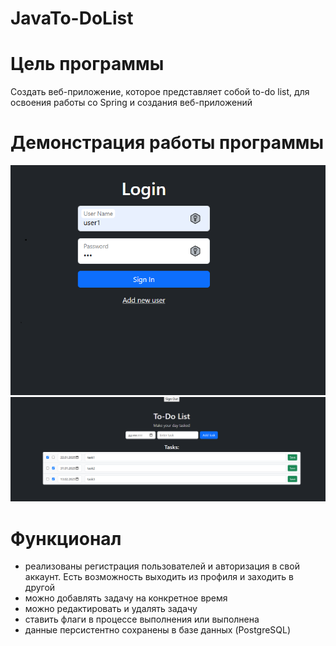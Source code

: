 # JavaTo-DoList

# Цель программы
Создать веб-приложение, которое представляет собой to-do list, для освоения работы со Spring и создания веб-приложений 
# Демонстрация работы программы
![Image alt](https://github.com/gleb421/JavaTo-DoList/blob/master/images/loginPage.png)
![Image alt](https://github.com/gleb421/JavaTo-DoList/blob/master/images/mainPage.png)


# Функционал
- реализованы регистрация пользователей и авторизация в свой аккаунт. Есть возможность выходить из профиля и заходить в другой 
- можно добавлять задачу на конкретное время
- можно редактировать и удалять задачу
- ставить флаги в процессе выполнения или выполнена
- данные персистентно сохранены в базе данных (PostgreSQL)
